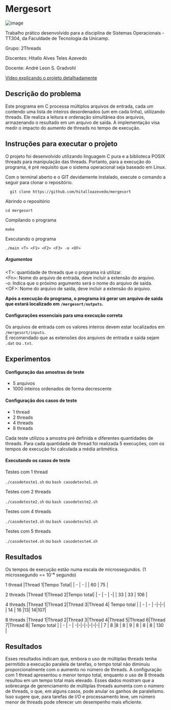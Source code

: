 # Mergesort
![image](https://img.shields.io/badge/Programming-brightgreen?style=plastic&logo=c%2B%2B)

Trabalho prático desenvolvido para a disciplina de Sistemas Operacionais - TT304, da Faculdade de Tecnologia da Unicamp.

Grupo: 2Threads

Discentes: Hitallo Alves Teles Azevedo

Docente: André Leon S. Gradvohl

<a target="_blank" href="https://youtu.be/-b-9yzjy3Eg">Vídeo explicando o projeto detalhadamente</a>

## Descrição do problema
Este programa em C processa múltiplos arquivos de entrada, cada um contendo uma lista de inteiros desordenados (um em cada linha), utilizando threads. Ele realiza a leitura e ordenação simultânea dos arquivos, armazenando o resultado em um arquivo de saída. A implementação visa medir o impacto do aumento de threads no tempo de execução. 

## Instruções para executar o projeto 
O projeto foi desenvolvido utilizando linguagem C pura e a biblioteca POSIX threads para manipulação das threads. Portanto, para a execução do programa, é pré requisito que o sistema operacional seja baseado em Linux.


Com o terminal aberto e o GIT devidamente instalado, execute o comando a seguir para clonar o repositório.
```
  git clone https://github.com/hitalloazevedo/mergesort
```

Abrindo o repositório
```
cd mergesort
```

Compilando o programa
```
make
```

Executando o programa
```
./main <T> <F1> <F2> <F3> -o <OF>
```
##### Argumentos
\<T\>: quantidade de threads que o programa irá utilizar. <br>
\<Fn\>: Nome do arquivo de entrada, deve incluir a extensão do arquivo.<br>
-o: Indica que o próximo argumento será o nome do arquivo de saída.<br>
\<OF\>: Nome do arquivo de saída, deve incluir a extensão do arquivo.

<strong>Após a execução do programa, o programa irá gerar um arquivo de saida que estará localizado em `/mergesort/outputs`.</strong>

#### Configurações essenciais para uma execução correta
Os arquivos de entrada com os valores inteiros devem estar localizados em `/mergesort/inputs`. <br>
É recomendado que as extensões dos arquivos de entrada e saída sejam `.dat` ou `.txt`.

## Experimentos
#### Configuração das amostras de teste
- 5 arquivos
- 1000 inteiros ordenados de forma decrescente
#### Configuração dos casos de teste
- 1 thread
- 2 threads
- 4 threads
- 8 threads

Cada teste utilizou a amostra pré definida e diferentes quantidades de threads. Para cada quantidade de thread foi realizada 5 execuções, com os tempos de execução foi calculada a média aritmética.

#### Executando os casos de teste
Testes com 1 thread

`./casodeteste1.sh` ou `bash casodeteste1.sh`

Testes com 2 threads

`./casodeteste2.sh` ou `bash casodeteste2.sh`

Testes com 4 threads

`./casodeteste3.sh` ou `bash casodeteste3.sh`

Testes com 5 threads

`./casodeteste4.sh` ou `bash casodeteste4.sh`

## Resultados
Os tempos de execução estão numa escala de microssegundos. (1 microssegundo == 10⁻⁶ segundo)

1 thread
|Thread 1|Tempo Total|
| -       | -        |
| 60     | 75        |

2 threads
|Thread 1|Thread 2|Tempo total|
| -       | -        | -|
| 33     | 33        | 106 |

4 threads
|Thread 1|Thread 2|Thread 3|Thread 4| Tempo total |
| -       | -        | -|-|-|
| 14     | 16        |13| 14|107|

8 threads
|Thread 1|Thread 2|Thread 3|Thread 4|Thread 5|Thread 6|Thread 7|Thread 8| Tempo total |
| -       | -        | -|-|-|-|-|-|-|
| 7     | 8        |8    |   8        |   9        |        8 |    8       |     8        | 130 |

## Resultados
Esses resultados indicam que, embora o uso de múltiplas threads tenha permitido a execução paralela de tarefas, o tempo total não diminuiu proporcionalmente com o aumento no número de threads. A configuração com 1 thread apresentou o menor tempo total, enquanto o uso de 8 threads resultou em um tempo total mais elevado.
Esses dados mostram que a sobrecarga de gerenciamento de múltiplas threads aumenta com o número de threads, o que, em alguns casos, pode anular os ganhos de paralelismo. Isso sugere que, para tarefas de I/O e processamento leve, um número menor de threads pode oferecer um desempenho mais eficiente.
